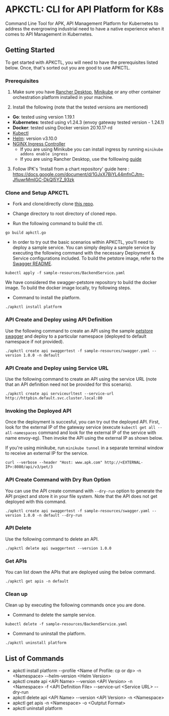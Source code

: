 # APKCTL: CLI for API Platform for K8s

Command Line Tool for APK, API Management Platform for Kubernetes to address the evergrowing industrial need to have a native experience when it comes to API Management in Kubernetes.

## Getting Started 

To get started with APKCTL, you will need to have the prerequisites listed below. Once, that's sorted out you are good to use APKCTL.

### Prerequisites

1. Make sure you have [Rancher Desktop](https://rancherdesktop.io/), [Minikube](https://minikube.sigs.k8s.io/docs/start/) or any other container orchestration platform installed in your machine.

2. Install the following (note that the tested versions are mentioned)

- **Go**: tested using version 1.19.1
- **Kubernetes**: tested using v1.24.3 (envoy gateway tested version - 1.24.1)
- **Docker**: tested using Docker version 20.10.17-rd
- [Kubectl](https://kubernetes.io/docs/tasks/tools/install-kubectl/)
- [Helm](https://helm.sh/docs/intro/install/): version v3.10.0
- [NGINX Ingress Controller](https://kubernetes.github.io/ingress-nginx/deploy/)
    * If you are using Minikube you can install ingress by running ```minikube addons enable ingress```
    * If you are using Rancher Desktop, use the folllowing [guide](https://kubernetes.github.io/ingress-nginx/deploy/#rancher-desktop)

3. Follow IPK's 'Install from a chart repository' guide here : https://docs.google.com/document/d/1GJxX7BiYL44mfnCJtm-JfiuwrMmIGC-DkQI5YZ_93zk

### Clone and Setup APKCTL


- Fork and clone/directly clone [this repo](https://github.com/BLasan/APKCTL-Demo).

- Change directory to root directory of cloned repo.

- Run the following command to build the ctl.

```go build apkctl.go```

- In order to try out the basic scenarios within APKCTL, you’ll need to deploy a sample service. You can simply deploy a sample service by executing the following command with the necessary Deployment & Service configurations included. To build the petstore image, refer to the [Swagger README](https://github.com/swagger-api/swagger-petstore).

```kubectl apply -f sample-resources/BackendService.yaml```

We have considered the swagger-petstore repository to build the docker image. To build the docker image locally, try following steps.

- Command to install the platform.

```./apkctl install platform```

### API Create and Deploy using API Definition


Use the following command to create an API using the sample [petstore swagger](https://github.com/BLasan/APKCTL-Demo/blob/main/sample-resources/swagger.yaml) and deploy to a particular namespace (deployed to default namespace if not provided).

```./apkctl create api swaggertest -f sample-resources/swagger.yaml --version 1.0.0 -n default```

### API Create and Deploy using Service URL


Use the following command to create an API using the service URL (note that an API definition need not be provided for this scenario).

```./apkctl create api serviceurltest --service-url http://httpbin.default.svc.cluster.local:80```

### Invoking the Deployed API


Once the deployment is succesful, you can try out the deployed API. First, look for the external IP of the gateway service (execute `kubectl get all --all-namespaces` command and look for the external IP of the service with name envoy-eg). Then invoke the API using the external IP as shown below.

If you're using minikube, run `minikube tunnel` in a separate terminal window to receive an external IP for the service.

```curl --verbose --header "Host: www.apk.com" http://<EXTERNAL-IP>:8080/api/v3/pet/3```

### API Create Command with Dry Run Option


You can use the API create command with  `--dry-run` option to generate the API project and store it in your file system. Note that the API does not get deployed with this command.

```./apkctl create api swaggertest -f sample-resources/swagger.yaml --version 1.0.0 -n default --dry-run```

### API Delete


Use the following command to delete an API.

```./apkctl delete api swaggertest --version 1.0.0```

### Get APIs


You can list down the APIs that are deployed using the below command.

```./apkctl get apis -n default```

### Clean up


Clean up by executing the following commands once you are done.

- Command to delete the sample service.

```kubectl delete -f sample-resources/BackendService.yaml```

- Command to uninstall the platform.

```./apkctl uninstall platform ```

## List of Commands


- apkctl install platform --profile \<Name of Profile: cp or dp\> -n \<Namespace\> --helm-version \<Helm Version\>
- apkctl create api \<API Name\> --version \<API Version\> -n \<Namespace\> -f \<API Definition File\> --service-url \<Service URL\> --dry-run
- apkctl delete api \<API Name\> --version \<API Version\> -n \<Namespace\>
- apkctl get apis -n \<Namespace> -o \<Outptut Format\>
- apkctl uninstall platform
